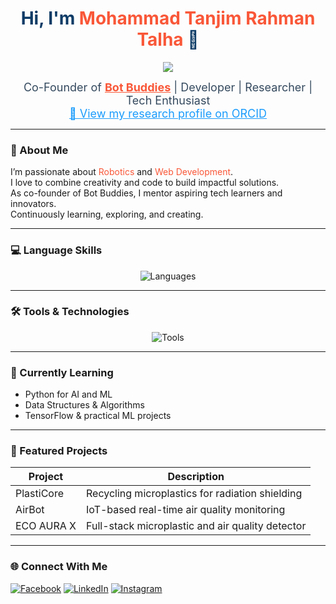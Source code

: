 <h1 align="center" style="color:#0D3B66;">
  Hi, I'm <span style="color:#F95738;">Mohammad Tanjim Rahman Talha</span> 👋
</h1>

<p align="center">
  <img src="https://readme-typing-svg.herokuapp.com?center=true&width=700&height=60&font=Fira%20Code&pause=1000&color=F95738&lines=Robotics+Enthusiast;Innovator;Web+Developer" />
</p>

<p align="center" style="font-size:18px; color:#34495E; max-width:700px; margin:auto;">
  Co-Founder of <a href="https://www.facebook.com/profile.php?id=61576089172777" target="_blank" style="color:#F95738; font-weight:700;">Bot Buddies</a> | Developer | Researcher | Tech Enthusiast  
  <br />
  <a href="https://orcid.org/0009-0006-8119-5189" target="_blank" style="color:#1B9CFC;">🔬 View my research profile on ORCID</a>
</p>

---

### 🚀 About Me

I’m passionate about <span style="color:#F95738;">Robotics</span> and <span style="color:#F95738;">Web Development</span>.<br />
I love to combine creativity and code to build impactful solutions.<br />
As co-founder of Bot Buddies, I mentor aspiring tech learners and innovators.<br />
Continuously learning, exploring, and creating.

---

### 💻 Language Skills

<p align="center">
  <img src="https://skillicons.dev/icons?i=c,cpp,html,css,js,python&theme=light" alt="Languages" />
</p>

---

### 🛠 Tools & Technologies

<p align="center">
  <img src="https://skillicons.dev/icons?i=vscode,github,figma,photoshop,illustrator,arduino,raspberrypi&theme=light" alt="Tools" />
</p>

---

### 🔭 Currently Learning

- Python for AI and ML  
- Data Structures & Algorithms  
- TensorFlow & practical ML projects  

---

### 📂 Featured Projects

| Project    | Description                                       |
|------------|-------------------------------------------------|
| PlastiCore | Recycling microplastics for radiation shielding |
| AirBot     | IoT-based real-time air quality monitoring      |
| ECO AURA X | Full-stack microplastic and air quality detector|

---

### 🌐 Connect With Me

<p align="left">
  <a href="https://www.facebook.com/mohammad.tanjim.rahman.talha" target="_blank"><img alt="Facebook" src="https://img.shields.io/badge/Facebook-1877F2?style=for-the-badge&logo=facebook&logoColor=white" /></a>
  <a href="https://linkedin.com/in/mtanjimrahman" target="_blank"><img alt="LinkedIn" src="https://img.shields.io/badge/LinkedIn-blue?style=for-the-badge&logo=linkedin&logoColor=white" /></a>
  <a href="https://instagram.com/_____mr_helium_____" target="_blank"><img alt="Instagram" src="https://img.shields.io/badge/Instagram-E4405F?style=for-the-badge&logo=instagram&logoColor=white" /></a>
</p>
